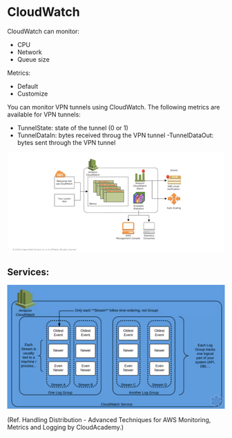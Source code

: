 # CloudWatch

CloudWatch can monitor:
- CPU
- Network
- Queue size

Metrics:
- Default
- Customize

You can monitor VPN tunnels using CloudWatch. The following metrics are available for VPN tunnels:
- TunnelState: state of the tunnel (0 or 1)
- TunnelDataIn: bytes received throug the VPN tunnel
-TunnelDataOut: bytes sent through the VPN tunnel



![CloudWatch](../images/CloudWatch.png)



## Services:

![image-20220524133817567](CloudWatch.assets/image-20220524133817567.png)

(Ref. Handling Distribution - Advanced Techniques for AWS Monitoring, Metrics and Logging by CloudAcademy.)
